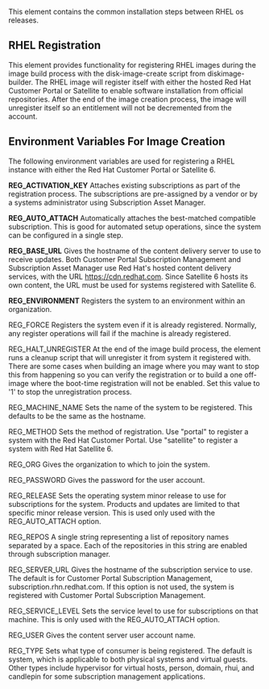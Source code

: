This element contains the common installation steps between RHEL os releases.

RHEL Registration
-----------------
This element provides functionality for registering RHEL images during the
image build process with the disk-image-create script from diskimage-builder.
The RHEL image will register itself with either the hosted Red Hat Customer
Portal or Satellite to enable software installation from official
repositories. After the end of the image creation process, the image will
unregister itself so an entitlement will not be decremented from the account.

Environment Variables For Image Creation
----------------------------------------
The following environment variables are used for registering a RHEL instance
with either the Red Hat Customer Portal or Satellite 6.

**REG\_ACTIVATION\_KEY**
Attaches existing subscriptions as part of the registration process. The
subscriptions are pre-assigned by a vendor or by a systems administrator
using Subscription Asset Manager.

**REG_AUTO_ATTACH**
Automatically attaches the best-matched compatible subscription. This is
good for automated setup operations, since the system can be configured
in a single step.

**REG_BASE_URL**
Gives the hostname of the content delivery server to use to receive updates.
Both Customer Portal Subscription Management and Subscription Asset Manager
use Red Hat's hosted content delivery services, with the URL
https://cdn.redhat.com. Since Satellite 6 hosts its own content, the URL
must be used for systems registered with Satellite 6.

**REG_ENVIRONMENT**
Registers the system to an environment within an organization.

REG_FORCE
Registers the system even if it is already registered. Normally, any register
operations will fail if the machine is already registered.

REG_HALT_UNREGISTER
At the end of the image build process, the element runs a cleanup script that
will unregister it from system it registered with.  There are some cases when
building an image where you may want to stop this from happening so you can
verify the registration or to build a one off-image where the boot-time
registration will not be enabled.  Set this value to '1' to stop the
unregistration process.

REG_MACHINE_NAME
Sets the name of the system to be registered. This defaults to be the same as
the hostname.

REG_METHOD
Sets the method of registration.  Use "portal" to register a system with the
Red Hat Customer Portal.  Use "satellite" to register a system with Red
Hat Satellite 6.

REG_ORG
Gives the organization to which to join the system.

REG_PASSWORD
Gives the password for the user account.

REG_RELEASE
Sets the operating system minor release to use for subscriptions for the
system. Products and updates are limited to that specific minor release
version. This is used only used with the REG_AUTO_ATTACH option.

REG_REPOS
A single string representing a list of repository names separated by a
space.  Each of the repositories in this string are enabled through
subscription manager.

REG_SERVER_URL
Gives the hostname of the subscription service to use. The default is
for Customer Portal Subscription Management, subscription.rhn.redhat.com.
If this option is not used, the system is registered with Customer Portal
Subscription Management.

REG_SERVICE_LEVEL
Sets the service level to use for subscriptions on that machine. This
is only used with the REG_AUTO_ATTACH option.

REG_USER
Gives the content server user account name.

REG_TYPE
Sets what type of consumer is being registered. The default is system, which
is applicable to both physical systems and virtual guests. Other types include
hypervisor for virtual hosts, person, domain, rhui, and candlepin for some
subscription management applications.
